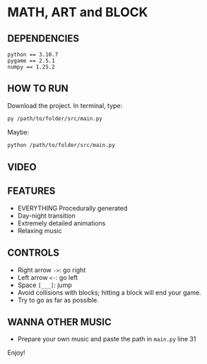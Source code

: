 # MATH, ART and BLOCK

## DEPENDENCIES
    python == 3.10.7
    pygame == 2.5.1
    numpy == 1.25.2

## HOW TO RUN
Download the project. In terminal, type:
```bash
py /path/to/folder/src/main.py
```
Maybe:
```bash
python /path/to/folder/src/main.py
```

## VIDEO


## FEATURES
* EVERYTHING Procedurally generated
* Day-night transition
* Extremely detailed animations
* Relaxing music

## CONTROLS
* Right arrow `->`: go right
* Left arrow `<-`: go left
* Space `[___]`: jump
* Avoid collisions with blocks; hitting a block will end your game.
* Try to go as far as possible.

## WANNA OTHER MUSIC
* Prepare your own music and paste the path in `main.py` line 31

Enjoy!